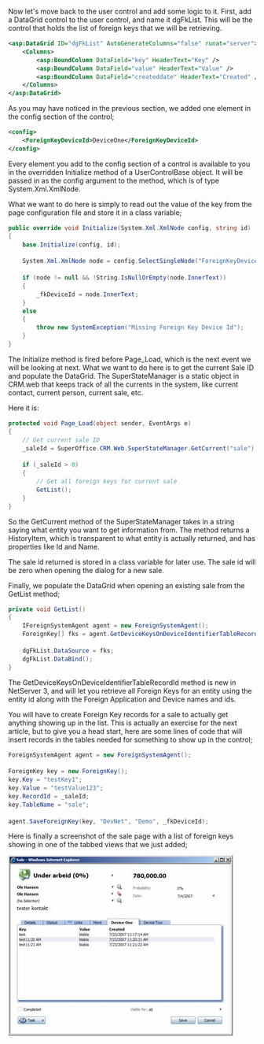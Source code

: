 <properties date="2016-06-24"
SortOrder="14"
/>

Now let's move back to the user control and add some logic to it. First, add a DataGrid control to the user control, and name it dgFkList. This will be the control that holds the list of foreign keys that we will be retrieving.

```xml
<asp:DataGrid ID="dgFkList" AutoGenerateColumns="false" runat="server">
    <Columns>
        <asp:BoundColumn DataField="key" HeaderText="Key" />
        <asp:BoundColumn DataField="value" HeaderText="Value" />
        <asp:BoundColumn DataField="createddate" HeaderText="Created" />
    </Columns>
</asp:DataGrid>
```

As you may have noticed in the previous section, we added one element in the config section of the control;

```xml
<config>
    <ForeignKeyDeviceId>DeviceOne</ForeignKeyDeviceId>
</config>
```

Every element you add to the config section of a control is available to you in the overridden Initialize method of a UserControlBase object. It will be passed in as the config argument to the method, which is of type System.Xml.XmlNode.

What we want to do here is simply to read out the value of the key from the page configuration file and store it in a class variable;

```csharp
public override void Initialize(System.Xml.XmlNode config, string id)
{
    base.Initialize(config, id);

    System.Xml.XmlNode node = config.SelectSingleNode("ForeignKeyDeviceId");

    if (node != null && !String.IsNullOrEmpty(node.InnerText))
    {
        _fkDeviceId = node.InnerText;
    }
    else
    {
        throw new SystemException("Missing Foreign Key Device Id");
    }
}
```

The Initialize method is fired before Page\_Load, which is the next event we will be looking at next. What we want to do here is to get the current Sale ID and populate the DataGrid. The SuperStateManager is a static object in CRM.web that keeps track of all the currents in the system, like current contact, current person, current sale, etc.

Here it is:

```csharp
protected void Page_Load(object sender, EventArgs e)
{
    // Get current sale ID
    _saleId = SuperOffice.CRM.Web.SuperStateManager.GetCurrent("sale").Id;

    if (_saleId > 0)
    {
        // Get all foreign keys for current sale
        GetList();
    }
}
```

So the GetCurrent method of the SuperStateManager takes in a string saying what entity you want to get information from. The method returns a HistoryItem, which is transparent to what entity is actually returned, and has properties like Id and Name.

The sale id returned is stored in a class variable for later use. The sale id will be zero when opening the dialog for a new sale.

Finally, we populate the DataGrid when opening an existing sale from the GetList method;

```csharp
private void GetList()
{
    IForeignSystemAgent agent = new ForeignSystemAgent();
    ForeignKey[] fks = agent.GetDeviceKeysOnDeviceIdentifierTableRecordId("DevNet", "Demo", _fkDeviceId, "sale", _saleId);

    dgFkList.DataSource = fks;
    dgFkList.DataBind();
}
```

The GetDeviceKeysOnDeviceIdentifierTableRecordId method is new in NetServer 3, and will let you retrieve all Foreign Keys for an entity using the entity id along with the Foreign Application and Device names and ids.

You will have to create Foreign Key records for a sale to actually get anything showing up in the list. This is actually an exercise for the next article, but to give you a head start, here are some lines of code that will insert records in the tables needed for something to show up in the control;

```csharp
ForeignSystemAgent agent = new ForeignSystemAgent();

ForeignKey key = new ForeignKey();
key.Key = "testKey1";
key.Value = "testValue123";
key.RecordId = _saleId;
key.TableName = "sale";

agent.SaveForeignKey(key, "DevNet", "Demo", _fkDeviceId);
```

Here is finally a screenshot of the sale page with a list of foreign keys showing in one of the tabbed views that we just added;

![SaleWindow](image002.jpg)
